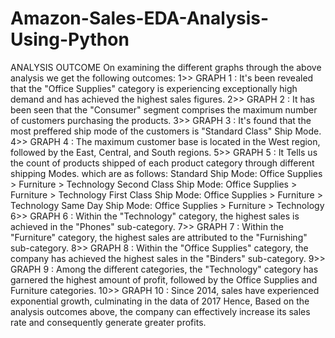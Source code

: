 # Amazon-Sales-EDA-Analysis-Using-Python

ANALYSIS OUTCOME
On examining the different graphs through the above analysis we get the following outcomes:
1>> GRAPH 1 : It's been revealed that the "Office Supplies" category is experiencing exceptionally high demand and has achieved the highest sales figures.
2>> GRAPH 2 : It has been seen that the "Consumer" segment comprises the maximum number of customers purchasing the products.
3>> GRAPH 3 : It's found that the most preffered ship mode of the customers is "Standard Class" Ship Mode.
4>> GRAPH 4 : The maximum customer base is located in the West region, followed by the East, Central, and South regions.
5>> GRAPH 5 : It Tells us the count of products shipped of each product category through different shipping Modes. which are as follows:
                Standard Ship Mode: Office Supplies > Furniture > Technology
                Second Class Ship Mode: Office Supplies > Furniture > Technology
                First Class Ship Mode: Office Supplies > Furniture > Technology
                Same Day Ship Mode: Office Supplies > Furniture > Technology
6>> GRAPH 6 : Within the "Technology" category, the highest sales is achieved in the "Phones" sub-category.
7>> GRAPH 7 : Within the "Furniture" category, the highest sales are attributed to the "Furnishing" sub-category.
8>> GRAPH 8 : Within the "Office Supplies" category, the company has achieved the highest sales in the "Binders" sub-category.
9>> GRAPH 9 : Among the different categories, the "Technology" category has garnered the highest amount of profit, followed by the Office Supplies and Furniture categories.
10>> GRAPH 10 : Since 2014, sales have experienced exponential growth, culminating in the data of 2017
Hence, Based on the analysis outcomes above, the company can effectively increase its sales rate and consequently generate greater profits.

